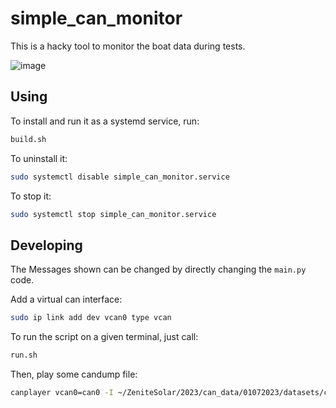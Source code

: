 # simple_can_monitor

This is a hacky tool to monitor the boat data during tests.

![image](https://github.com/ZeniteSolar/simple_can_monitor/assets/5920286/f31b1db8-f59a-497b-b1d9-38c033bd4b36)

## Using

To install and run it as a systemd service, run:
```Bash
build.sh
```

To uninstall it: 
```Bash
sudo systemctl disable simple_can_monitor.service
```

To stop it:
```Bash
sudo systemctl stop simple_can_monitor.service
```

## Developing

The Messages shown can be changed by directly changing the `main.py` code.

Add a virtual can interface:
```Bash
sudo ip link add dev vcan0 type vcan
```

To run the script on a given terminal, just call:
```Bash
run.sh
```

Then, play some candump file:
```Bash
canplayer vcan0=can0 -I ~/ZeniteSolar/2023/can_data/01072023/datasets/can/candump/candump-2023-07-01_145823.log
```
